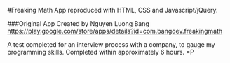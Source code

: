 #Freaking Math App reproduced with HTML, CSS and Javascript/jQuery.

###Original App Created by Nguyen Luong Bang
https://play.google.com/store/apps/details?id=com.bangdev.freakingmath

A test completed for an interview process with a company, to gauge my programming skills.
Completed within approximately 6 hours. =P
